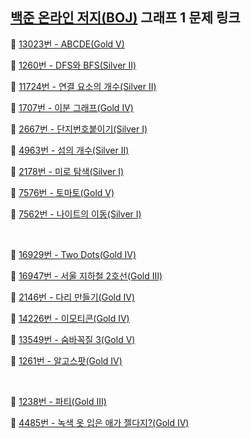 ## [백준 온라인 저지(BOJ)](https://www.acmicpc.net/) 그래프 1 문제 링크

🔎 [13023번 - ABCDE(Gold Ⅴ)](https://www.acmicpc.net/problem/13023)

🔎 [1260번 - DFS와 BFS(Silver Ⅱ)](https://www.acmicpc.net/problem/1260)

🔎 [11724번 - 연결 요소의 개수(Silver Ⅱ)](https://www.acmicpc.net/problem/11724)

🔎 [1707번 - 이분 그래프(Gold Ⅳ)](https://www.acmicpc.net/problem/1707)

🔎 [2667번 - 단지번호붙이기(Silver Ⅰ)](https://www.acmicpc.net/problem/2667)

🔎 [4963번 - 섬의 개수(Silver Ⅱ)](https://www.acmicpc.net/problem/4963)

🔎 [2178번 - 미로 탐색(Silver Ⅰ)](https://www.acmicpc.net/problem/2178)

🔎 [7576번 - 토마토(Gold Ⅴ)](https://www.acmicpc.net/problem/7576)

🔎 [7562번 - 나이트의 이동(Silver Ⅰ)](https://www.acmicpc.net/problem/7562)

<br>

🔎 [16929번 - Two Dots(Gold Ⅳ)](https://www.acmicpc.net/problem/16929)

🔎 [16947번 - 서울 지하철 2호선(Gold Ⅲ)](https://www.acmicpc.net/problem/16947)

🔎 [2146번 - 다리 만들기(Gold Ⅳ)](https://www.acmicpc.net/problem/2146)

🔎 [14226번 - 이모티콘(Gold Ⅳ)](https://www.acmicpc.net/problem/14226)

🔎 [13549번 - 숨바꼭질 3(Gold Ⅴ)](https://www.acmicpc.net/problem/13549)

🔎 [1261번 - 알고스팟(Gold Ⅳ)](https://www.acmicpc.net/problem/1261)

<br>

🔎 [1238번 - 파티(Gold Ⅲ)](https://www.acmicpc.net/problem/1238)

🔎 [4485번 - 녹색 옷 입은 애가 젤다지?(Gold Ⅳ)](https://www.acmicpc.net/problem/4485)
